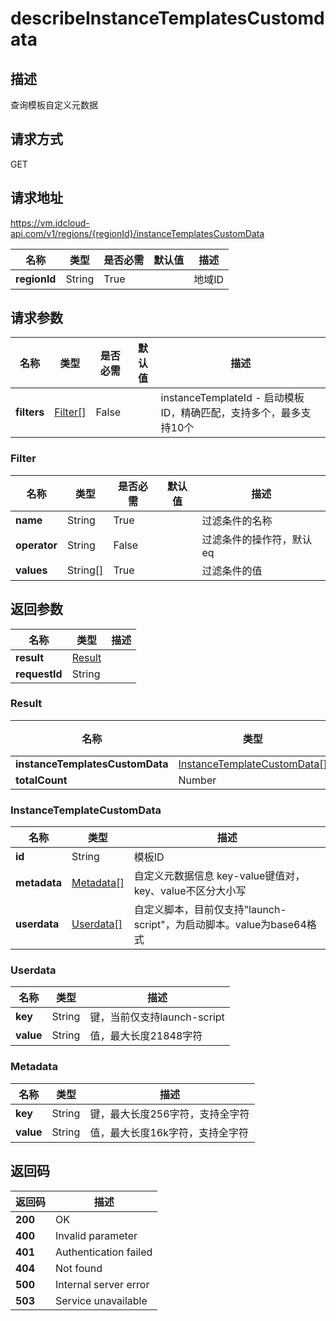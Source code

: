# describeInstanceTemplatesCustomdata


## 描述
查询模板自定义元数据


## 请求方式
GET

## 请求地址
https://vm.jdcloud-api.com/v1/regions/{regionId}/instanceTemplatesCustomData

|名称|类型|是否必需|默认值|描述|
|---|---|---|---|---|
|**regionId**|String|True| |地域ID|

## 请求参数
|名称|类型|是否必需|默认值|描述|
|---|---|---|---|---|
|**filters**|[Filter[]](describeinstancetemplatescustomdata#filter)|False| |instanceTemplateId - 启动模板ID，精确匹配，支持多个，最多支持10个|

### <div id="filter">Filter</div>
|名称|类型|是否必需|默认值|描述|
|---|---|---|---|---|
|**name**|String|True| |过滤条件的名称|
|**operator**|String|False| |过滤条件的操作符，默认eq|
|**values**|String[]|True| |过滤条件的值|

## 返回参数
|名称|类型|描述|
|---|---|---|
|**result**|[Result](describeinstancetemplatescustomdata#result)| |
|**requestId**|String| |

### <div id="result">Result</div>
|名称|类型|描述|
|---|---|---|
|**instanceTemplatesCustomData**|[InstanceTemplateCustomData[]](describeinstancetemplatescustomdata#instancetemplatecustomdata)| |
|**totalCount**|Number| |
### <div id="instancetemplatecustomdata">InstanceTemplateCustomData</div>
|名称|类型|描述|
|---|---|---|
|**id**|String|模板ID|
|**metadata**|[Metadata[]](describeinstancetemplatescustomdata#metadata)|自定义元数据信息 key-value键值对，key、value不区分大小写|
|**userdata**|[Userdata[]](describeinstancetemplatescustomdata#userdata)|自定义脚本，目前仅支持"launch-script"，为启动脚本。value为base64格式|
### <div id="userdata">Userdata</div>
|名称|类型|描述|
|---|---|---|
|**key**|String|键，当前仅支持launch-script|
|**value**|String|值，最大长度21848字符|
### <div id="metadata">Metadata</div>
|名称|类型|描述|
|---|---|---|
|**key**|String|键，最大长度256字符，支持全字符|
|**value**|String|值，最大长度16k字符，支持全字符|

## 返回码
|返回码|描述|
|---|---|
|**200**|OK|
|**400**|Invalid parameter|
|**401**|Authentication failed|
|**404**|Not found|
|**500**|Internal server error|
|**503**|Service unavailable|
